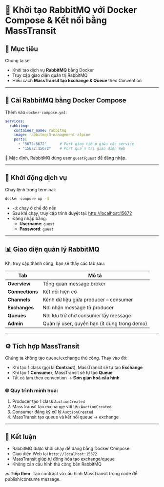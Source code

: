 # 🚀 Khởi tạo RabbitMQ với Docker Compose & Kết nối bằng MassTransit

## 🎯 Mục tiêu

Chúng ta sẽ:
- Khởi tạo dịch vụ **RabbitMQ** bằng Docker
- Truy cập giao diện quản trị RabbitMQ
- Hiểu cách **MassTransit tạo Exchange & Queue** theo Convention

---

## 🧱 Cài RabbitMQ bằng Docker Compose

Thêm vào `docker-compose.yml`:

```yaml
services:
  rabbitmq:
    container_name: rabbitmq
    image: rabbitmq:3-management-alpine
    ports:
      - "5672:5672"      # Port giao tiếp giữa các service
      - "15672:15672"    # Port quản trị giao diện Web
```

📌 Mặc định, RabbitMQ dùng user `guest`/`guest` để đăng nhập.

---

## 🚀 Khởi động dịch vụ

Chạy lệnh trong terminal:

```bash
docker compose up -d
```

- `-d`: chạy ở chế độ nền
- Sau khi chạy, truy cập trình duyệt tại: [http://localhost:15672](http://localhost:15672)
- Đăng nhập bằng:
  - **Username**: `guest`
  - **Password**: `guest`

---

## 📊 Giao diện quản lý RabbitMQ

Khi truy cập thành công, bạn sẽ thấy các tab sau:

| Tab         | Mô tả |
|-------------|-------|
| **Overview**   | Tổng quan message broker |
| **Connections** | Kết nối hiện có |
| **Channels**    | Kênh dữ liệu giữa producer – consumer |
| **Exchanges**   | Nơi nhận message từ producer |
| **Queues**      | Nơi lưu trữ chờ consumer lấy message |
| **Admin**       | Quản lý user, quyền hạn (ít dùng trong demo) |

---

## ⚙️ Tích hợp MassTransit

Chúng ta không tạo queue/exchange thủ công. Thay vào đó:

- Khi tạo 1 class (gọi là **Contract**), MassTransit sẽ tự tạo **Exchange**
- Khi tạo 1 **Consumer**, MassTransit sẽ tự tạo **Queue**
- Tất cả làm theo convention → **Đơn giản hoá cấu hình**

### 🌐 Quy trình minh họa:

1. Producer tạo 1 class `AuctionCreated`
2. MassTransit tạo exchange với tên `AuctionCreated`
3. Consumer đăng ký xử lý `AuctionCreated`
4. MassTransit tạo queue và kết nối queue → exchange

---

## 📌 Kết luận

- RabbitMQ được khởi chạy dễ dàng bằng Docker Compose
- Giao diện Web tại `http://localhost:15672`
- MassTransit giúp tự động hóa tạo exchange/queue
- Không cần cấu hình thủ công bên RabbitMQ

🔜 **Tiếp theo**: Tạo contract và cấu hình MassTransit trong code để publish/consume message.